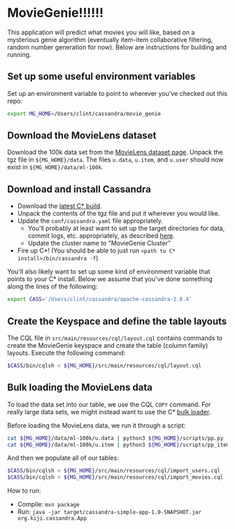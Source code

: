 MovieGenie!!!!!!
=================

This application will predict what movies you will like, based on a mysterious genie algorithm
(eventually item-item collaborative filtering, random number generation for now).  Below are
instructions for building and running.


Set up some useful environment variables
----------------------------------------

Set up an environment variable to point to wherever you've checked out this repo:

```bash
export MG_HOME=/Users/clint/cassandra/movie_genie
```



Download the MovieLens dataset
------------------------------

Download the 100k data set from the [MovieLens dataset page](http://grouplens.org/datasets/movielens/).
Unpack the tgz file in `${MG_HOME}/data`.  The files `u.data`, `u.item`, and `u.user` should now exist in `${MG_HOME}/data/ml-100k`.


Download and install Cassandra
------------------------------

- Download the [latest C* build](http://cassandra.apache.org/download/).
- Unpack the contents of the tgz file and put it wherever you would like.
- Update the `conf/cassandra.yaml` file appropriately.
    - You'll probably at least want to set up the target directories for data, commit logs, etc.
      appropriately, as described [here](http://wiki.apache.org/cassandra/GettingStarted).
    - Update the cluster name to "MovieGenie Cluster"
- Fire up C*!  (You should be able to just run `<path to C* install>/bin/cassandra -f`)

You'll also likely want to set up some kind of environment variable that points to your C* install.
Below we assume that you've done something along the lines of the following:

```bash
export CASS='/Users/clint/cassandra/apache-cassandra-2.0.4'
```


Create the Keyspace and define the table layouts
------------------------------------------------

The CQL file in `src/main/resources/cql/layout.cql` contains commands to create the MovieGenie
keyspace and create the table (column family) layouts.  Execute the following command:

```bash
$CASS/bin/cqlsh < ${MG_HOME}/src/main/resources/cql/layout.cql
```


Bulk loading the MovieLens data
-------------------------------

To load the data set into our table, we use the CQL `COPY` command.  For really large data sets, we
might instead want to use the C* [bulk loader](http://www.datastax.com/documentation/cassandra/2.0/webhelp/index.html#cassandra/tools/toolsBulkloader_t.html).

Before loading the MovieLens data, we run it through a script:

```bash
cat ${MG_HOME}/data/ml-100k/u.data | python3 ${MG_HOME}/scripts/pp.py -t 3 > ${MG_HOME}/data/u.data.pp
cat ${MG_HOME}/data/ml-100k/u.item | python3 ${MG_HOME}/scripts/pp_items.py -t 3 > ${MG_HOME}/data/u.item.pp
```

And then we populate all of our tables:

```bash
$CASS/bin/cqlsh < ${MG_HOME}/src/main/resources/cql/import_users.cql
$CASS/bin/cqlsh < ${MG_HOME}/src/main/resources/cql/import_movies.cql
```

How to run:

- Compile: `mvn package`
- Run: `java -jar target/cassandra-simple-app-1.0-SNAPSHOT.jar org.kiji.cassandra.App`
